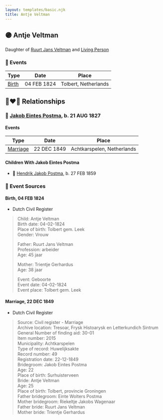 ```yaml
---
layout: templates/basic.njk
title: Antje Veltman
---
```

## 🟣 Antje Veltman

Daughter of [Ruurt Jans Veltman](/people/5/53462276) and [Living Person](/people/5/5258118)

### 📆 Events

Type | Date | Place
------ | ------ | ------
[Birth](#event-261251fc-4a80-4feb-9b7c-dcaea7cf1943) | 04 FEB 1824 | Tolbert, Netherlands

## 👩‍❤️‍👨 Relationships

### 🔵 [Jakob Eintes Postma](/people/4/46630400), b. 21 AUG 1827

#### Events

Type | Date | Place
------ | ------ | ------
[Marriage](#event-61778de2-e649-4aee-b8da-c381c4684799) | 22 DEC 1849 | Achtkarspelen, Netherlands
#### Children With Jakob Eintes Postma
* 🔵 [Hendrik Jakob Postma](/people/3/31727152), b. 27 FEB 1859
### 📰 Event Sources

#### <a id="event-261251fc-4a80-4feb-9b7c-dcaea7cf1943"></a> Birth, 04 FEB 1824
* Dutch Civil Register
>   
  > Child: Antje Veltman  
  > Birth date: 04-02-1824  
  > Place of birth: Tolbert gem. Leek  
  > Gender: Vrouw  
  >   
  > Father: Ruurt Jans Veltman  
  > Profession: arbeider  
  > Age: 45 jaar  
  >   
  > Mother: Trientje Gerhardus  
  > Age: 38 jaar  
  >   
  > Event: Geboorte  
  > Event date: 04-02-1824  
  > Event place: Tolbert gem. Leek   
  >
#### <a id="event-61778de2-e649-4aee-b8da-c381c4684799"></a> Marriage, 22 DEC 1849
* Dutch Civil Register
>   
  > Source: Civil register - Marriage  
  > Archive location: Tresoar, Frysk Histoarysk en Letterkundich Sintrum  
  > General Number of finding aid: 30-01  
  > Item number: 2015  
  > Municipality: Achtkarspelen  
  > Type of record: Huwelijksakte  
  > Record number: 49  
  > Registration date: 22-12-1849  
  > Bridegroom: Jakob Eintes Postma  
  > Age: 22  
  > Place of birth: Surhuisterveen  
  > Bride: Antje Veltman  
  > Age: 25  
  > Place of birth: Tolbert, provincie Groningen  
  > Father bridegroom: Einte Wolters Postma  
  > Mother bridegroom: Riekeltje Jakobs Wagenaar  
  > Father bride: Ruurt Jans Veltman  
  > Mother bride: Trientje Gerhardus
